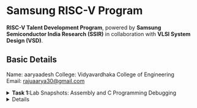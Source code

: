 
# Samsung RISC-V Program  

**RISC-V Talent Development Program**, powered by **Samsung Semiconductor India Research (SSIR)** in collaboration with **VLSI System Design (VSD)**.  

## Basic Details  
Name: aaryaadesh
College: Vidyavardhaka College of Engineering  
Email: rajuaarya30@gmail.com  


<details>
<summary><b>Task 1:</b>Lab Snapshots: Assembly and C Programming Debugging</summary>   
<br>
# samsung-riscv

# 📊 **Lab Snapshots: Assembly and C Programming Debugging**

## 📑 **Overview**
This repository contains snapshots from a technical lab session focusing on **Assembly-level debugging**, **C programming**, and **Memory Analysis**. These images showcase code execution, disassembly views, and error analysis during program execution.

---

## 🛠️ **Snapshots Description**

### 🖥️ **1. Assembly-Level Debugging Snapshot**
- **Description:** Analysis of low-level assembly instructions from a compiled program.
- **Key Focus:**
   - Register-level operations.
   - Memory address references.
   - Function call traces.
- **Purpose:** Understand how high-level C code maps to machine instructions.
- ---

### 📝 **2. C Program Snapshot**
- **Description:** Simple C program to calculate the **sum of numbers from 1 to n** using a loop.
- **Key Focus:**
   - Syntax and logic analysis.
   - Debugging `printf` statements.
   - Correct usage of loops.
- **Purpose:** Identify and resolve logical and syntactical errors in the C code.

---

### ⚙️ **3. Assembly Disassembly Snapshot**
- **Description:** Detailed disassembly of the **main function** in an executable.
- **Key Focus:**
   - Conditional branching.
   - Stack and heap memory operations.
   - Instruction-level execution.
- **Purpose:** Optimize and debug program execution at the machine level.

---

## 📚 **Technologies Used**
- **Programming Language:** C
- **Tools:** GCC Compiler, GDB Debugger, Terminal
- **OS Environment:** Linux/Ubuntu (Virtual Machine)

---

![riscvdi2](https://github.com/user-attachments/assets/4c0c01b1-0fb0-4182-b5da-029b5038eb10)
![riscvdi3](https://github.com/user-attachments/assets/11c55d68-3607-4f9c-be56-312e39f43dbd)
![riscvdi1](https://github.com/user-attachments/assets/5d775210-4d43-4cf2-838c-dc44b43849ff)
</details>
<details>


    
## Task 2: Spike simulation and compiling c prigramming using RISC-V GCC
Spike (RISC-V Instruction Set Architecture Simulator) Spike is an emulator for the RISC-V ISA, often used to simulate and test RISC-V programs. It mimics the behavior of a RISC-V processor, allowing programs to run in a virtualized and controlled environment for development and debugging purposes.
-d Option (Debug Mode) The -d option in Spike activates debug mode. This mode facilitates detailed program execution by enabling step-by-step inspection of the processor's state, including registers and memory, to help diagnose and resolve issues.
Proxy Kernel (pk) The proxy kernel (pk) functions as a lightweight operating system within the RISC-V simulation. It manages system calls and supports the execution of programs in the simulated environment provided by Spike.
RISC-V Assembly Commands addi sp, sp, -16 (Add Immediate): This command subtracts 16 from the current value of the stack pointer (sp), effectively adjusting the stack pointer downwards. lui a0, 0x21 (Load Upper Immediate): This instruction loads the immediate value 0x31, shifted left by 12 bits, into the upper part of register a2.
![task 2 11 - Copy](https://github.com/user-attachments/assets/5720d23d-d326-42ec-8d21-1b737dc09ae1)
![task 2 11](https://github.com/user-attachments/assets/df38dd18-8c0a-491a-a16a-9e4c66cffe90)
Program for printing numbers till n
![task 2 77](https://github.com/user-attachments/assets/d53c9fb3-fb96-4874-871b-0544633ed5ca)
compiling the program
![task 2 55](https://github.com/user-attachments/assets/0c5b51f4-1996-4322-aff5-32927529f101)
![task 2 44](https://github.com/user-attachments/assets/8b70e449-7aaa-431f-bd48-99b8bc54ff8a)

using -Ofast
![task 2 22](https://github.com/user-attachments/assets/cf96fcb9-36d7-4b04-bb65-b966444f9762)






## Task 3: Understanding RISC-V and Its Instruction Formats
# RISC-V Instruction Analysis
what is RISK-V
RISC-V is an open-source Instruction Set Architecture (ISA) rooted in RISC principles, designed to optimize processors for specific applications.
As the fifth generation of RISC-based ISAs, RISC-V offers a flexible, free alternative to proprietary processor technologies.
With its open and license-free nature, RISC-V empowers developers to create customized processors without the burden of licensing fees.
RISC-V’s open-source model fosters innovation and broadens the hardware development ecosystem, making it a compelling choice for modern processor design.

# RISC-V Instruction Formats

This document outlines the six primary instruction formats in the RISC-V architecture: R-format, I-format, S-format, B-format, U-format, and J-format. Each format serves a specific purpose and is structured to handle particular types of operations efficiently.

## 1. R-format (Register-Register Operations)
- **Purpose**: Used for instructions that perform arithmetic and logical operations between two registers.
- **Fields**:
  | **Field**   | **Bits** | **Description**          |
  |-------------|----------|--------------------------|
  | `opcode`    | 7        | Specifies the operation  |
  | `rd`        | 5        | Destination register     |
  | `funct3`    | 3        | Operation subtype        |
  | `rs1`       | 5        | Source register 1        |
  | `rs2`       | 5        | Source register 2        |
  | `funct7`    | 7        | Further specifies the operation |

## 2. I-format (Immediate Operations)
- **Purpose**: Used for operations involving immediate values, such as arithmetic with constants or load instructions.
- **Fields**:
  | **Field**   | **Bits** | **Description**          |
  |-------------|----------|--------------------------|
  | `opcode`    | 7        | Specifies the operation  |
  | `rd`        | 5        | Destination register     |
  | `funct3`    | 3        | Operation subtype        |
  | `rs1`       | 5        | Source register          |
  | `imm`       | 12       | Immediate value          |

## 3. S-format (Store Operations)
- **Purpose**: Used for storing data from a register to memory.
- **Fields**:
  | **Field**   | **Bits** | **Description**          |
  |-------------|----------|--------------------------|
  | `opcode`    | 7        | Specifies the operation  |
  | `imm[4:0]`  | 5        | Immediate value (low bits) |
  | `funct3`    | 3        | Operation subtype        |
  | `rs1`       | 5        | Base address register    |
  | `rs2`       | 5        | Source register          |
  | `imm[11:5]` | 7        | Immediate value (high bits) |

## 4. B-format (Branch Operations)
- **Purpose**: Used for conditional branch instructions, enabling flow control in the program.
- **Fields**:
  | **Field**   | **Bits** | **Description**          |
  |-------------|----------|--------------------------|
  | `opcode`    | 7        | Specifies the operation  |
  | `imm[11]`   | 1        | Immediate value (bit 11) |
  | `imm[4:1]`  | 4        | Immediate value (bits 4:1) |
  | `funct3`    | 3        | Condition subtype        |
  | `rs1`       | 5        | Source register 1        |
  | `rs2`       | 5        | Source register 2        |
  | `imm[10:5]` | 6        | Immediate value (bits 10:5) |
  | `imm[12]`   | 1        | Immediate value (bit 12) |

## 5. U-format (Upper Immediate Operations)
- **Purpose**: Used for instructions that load a 20-bit immediate value into the upper bits of a register.
- **Fields**:
  | **Field**   | **Bits** | **Description**          |
  |-------------|----------|--------------------------|
  | `opcode`    | 7        | Specifies the operation  |
  | `rd`        | 5        | Destination register     |
  | `imm`       | 20       | Immediate value          |

## 6. J-format (Jump Operations)
- **Purpose**: Used for jump instructions, allowing for control flow changes over a large range.
- **Fields**:
  | **Field**   | **Bits** | **Description**          |
  |-------------|----------|--------------------------|
  | `opcode`    | 7        | Specifies the operation  |
  | `rd`        | 5        | Destination register     |
  | `imm[19:12]`| 8        | Immediate value (bits 19:12) |
  | `imm[11]`   | 1        | Immediate value (bit 11) |
  | `imm[10:1]` | 10       | Immediate value (bits 10:1) |
  | `imm[20]`   | 1        | Immediate value (bit 20) |

### Summary
Each format in the RISC-V ISA is designed to optimize specific types of operations while maintaining simplicity and efficiency in decoding. Understanding these formats is essential for working with RISC-V assembly and machine code.


This document provides a detailed breakdown of 15 unique RISC-V instructions extracted from an object file. Each instruction is described in terms of its format, opcode, machine code, and binary representation.
![task 3](https://github.com/user-attachments/assets/23e9c52c-30f9-4c56-938a-f9d13f00ccfd)

| **Instruction** | **Format** | **Opcode** | **Machine Code** | **Binary Representation** |
|------------------|------------|------------|-------------------|--------------------------|
| `lui`           | U-type     | 0110111    | 00021537          | 00000000001000010101000011010011 |
| `addi`          | I-type     | 0010011    | ff010113          | 11111111000000010000000100010011 |
| `li`            | Pseudo     | 0010011    | 00600613          | 00000000011000000000011000010011 |
| `sd`            | S-type     | 0100011    | 00113423          | 00000001000100010011010000100011 |
| `jal`           | J-type     | 1101111    | 340000ef          | 00110100000000000000000011101111 |
| `ld`            | I-type     | 0000011    | 00813083          | 00001000000000010011000010000011 |
| `ret`           | I-type     | 1100111    | 00008067          | 00000000000000001000000001100111 |
| `auipc`         | U-type     | 0010111    | ffff0797          | 11111111111111110000011110010111 |
| `beqz`          | B-type     | 1100011    | 00078863          | 00000000000001111000100001100011 |
| `sub`           | R-type     | 0110011    | 40a60633          | 01000000101001100000011000110011 |
| `jalr`          | I-type     | 1100111    | 1d4000ef          | 00011101010000000000000011101111 |
| `lw`            | I-type     | 0000011    | 00012503          | 00000000000000010010010100000011 |
| `j`             | J-type     | 1101111    | 0c00006f          | 00001100000000000000000001101111 |
| `memset`        | Pseudo     | NA         | 10460613          | 00010000010001100000011000010011 |
| `exit`          | Pseudo     | NA         | 08c0006f          | 00001000110000000000000001101111 |

### Explanation of the Columns:

1. **Instruction**: The name of the RISC-V instruction.
2. **Format**: The instruction format type (U-type, I-type, S-type, etc.).
3. **Opcode**: The opcode of the instruction, which specifies the operation.
4. **Machine Code**: The 32-bit hexadecimal representation of the instruction as it appears in the object file.
5. **Binary Representation**: The equivalent binary representation of the machine code.

This table is helpful for understanding the structure of RISC-V instructions and how they translate into machine-readable formats.

## Task 4: Function simulation of RISC-V core

This guide provides steps to perform a functional simulation of the given RISC-V Core Verilog netlist and testbench, along with details about the differences between Standard RISC-V ISA and Hardcoded ISA.

## Steps to Perform Functional Simulation

### 1. Install Required Tools

In Ubuntu, open the terminal and enter the following commands to install **iverilog** and **GTKWave**:

```bash
$ sudo apt-get update
$ sudo apt-get install iverilog gtkwave
```

### 2. Clone the Repository

To clone the repository and download the netlist files for simulation, use these commands in your terminal:

```bash
$ git clone https://github.com/vinayrayapati/iiitb_rv32i
$ cd iiitb_rv32i
```

### 3. Create Files

Create two files:
- **Verilog file**
- **Testbench file**

### 4. Add Code to Files

Copy the code from the reference GitHub repository and paste it into your Verilog file and testbench file:
- **Verilog file**: `iiitb_rv32i.v`
- **Testbench file**: `iiitb_rv32i_tb.v`

### 5. Run and Simulate the Verilog Code

Use the following commands to compile and simulate the Verilog code:

```bash
$ iverilog -o iiitb_rv32i iiitb_rv32i.v iiitb_rv32i_tb.v
$ ./iiitb_rv32i
```

### 6. View the Simulation Waveform

To see the simulation waveform in GTKWave, enter the following command:

```bash
$ gtkwave iiitb_rv32i.vcd
```

---

## Differences Between Standard RISC-V ISA and Hardcoded ISA

| Operation            | Standard RISC-V ISA | Hardcoded ISA |
|----------------------|---------------------|---------------|
| **ADD R6, R2, R1**  | `32'h00110333`      | `32'h02208300` |
| **SUB R7, R1, R2**  | `32'h402083b3`      | `32'h02209380` |
| **AND R8, R1, R3**  | `32'h0030f433`      | `32'h0230a400` |
| **OR R9, R2, R5**   | `32'h005164b3`      | `32'h02513480` |
| **XOR R10, R1, R4** | `32'h0040c533`      | `32'h0240c500` |
| **SLT R1, R2, R4**  | `32'h0045a0b3`      | `32'h02415580` |
| **ADDI R12, R4, 5** | `32'h004120b3`      | `32'h00520600` |
| **BEQ R0, R0, 15**  | `32'h00000f63`      | `32'h00f00002` |
| **SW R3, R1, 2**    | `32'h0030a123`      | `32'h00209181` |
| **LW R13, R1, 2**   | `32'h0020a683`      | `32'h00208681` |
| **SRL R16, R14, R2**| `32'h0030a123`      | `32'h00271803` |
| **SLL R15, R1, R2** | `32'h002097b3`      | `32'h00208783` |

---

## Analyzing the Output Waveform

The following instructions and their corresponding operations can be analyzed in the simulation waveform:

1. **Instruction 1: ADD R6, R2, R1**
   ![add](https://github.com/user-attachments/assets/aa0c0afc-25c8-4c29-b83c-5e185e095266)


2. **Instruction 2: AND R8, R1, R3**
   ![and](https://github.com/user-attachments/assets/6f14b1bc-d90d-454d-9b20-9c0547b65f02)


3. **Instruction 3: OR R9, R2, R5**
   ![OR](https://github.com/user-attachments/assets/2c8874ef-f96f-4ba8-ad21-a747474680d3)


4. **Instruction 4: XOR R10, R1, R4**
   ![XOR](https://github.com/user-attachments/assets/54fb9836-e334-4241-9074-3588bd05e8d0)


5. **Instruction 5: SLT R1, R2, R4**
  ![SLT](https://github.com/user-attachments/assets/9e0b2bad-a955-4134-bf92-f5cdf7e544a7)
`

6. **Instruction 6: ADDI R12, R4, 5**
   ![addi](https://github.com/user-attachments/assets/dcefb714-63ce-463e-8421-8c68c530f29e)


7. **Instruction 7: BEQ R0, R0, 15**
   ![BEQ](https://github.com/user-attachments/assets/dc461c33-c9ab-4c97-b0b2-24f30ece0edd)


8. **Instruction 8: BNE R0, R1, 20**
   ![BEN](https://github.com/user-attachments/assets/0e2c1477-78e7-404c-b414-38a847297b8e)


9. **Instruction 9: SLL R15, R1, R2**
    ![SLL](https://github.com/user-attachments/assets/d7105589-a852-4e2c-9214-b46d5190bf13)


10. **Instruction 10: SUB R7, R1, R2**
    ![SUB](https://github.com/user-attachments/assets/32d06791-14d2-4a14-9f69-40cedd71cd63)

# Task-5: Smart Motion Detection Alarm

A compact and easy-to-install motion detection alarm using an ultrasonic radar sensor to detect trespassing and alert via a passive buzzer.

## Features
- **Easy Installation** – Simply place perpendicular to a solid surface.
- **Auto-Adjust** – Calibrates detection range within 10 seconds.
- **Adaptable Range** – Works between 0.1 – 4 meters.
- **Low Power** – Operates on 5V DC via adapter or battery bank.
- **Privacy-Friendly** – Suitable for private rooms.

## Components Required

| Component                  | Quantity | Description |
|----------------------------|----------|-------------|
| VSD Squadron Mini Board    | 1        | Development board |
| USB-C Cable                | 1        | For power supply |
| HC-SR04 Ultrasonic Sensor  | 1        | Distance measurement sensor |
| Breadboard                 | 1        | For circuit connections |
| Jumper Wires (Male-Male)   | 3        | For circuit connections |
| Jumper Wires (Male-Female) | 3        | For circuit connections |
| Red LED                    | 1        | Indicator light |
| Passive Buzzer             | 1        | Alarm alert |
| 220Ω Resistor              | 1        | For LED protection |
| Toggle Switch              | 1        | Power control |

## Installation
1. Connect components as per the circuit diagram.
2. Power with 5V DC (adapter or battery bank).
3. Place perpendicular to a solid surface.
4. Wait for auto-adjust (LED indicator).
5. Alarm triggers when motion is detected.

## How It Works
- The ultrasonic sensor continuously monitors the distance to the surface.
- On startup, it auto-calibrates to set a threshold distance.
- Any object passing through its detection field triggers the buzzer alarm.
![fp2](https://github.com/user-attachments/assets/8944bf73-4663-4400-8562-2a12e17c098a)
![fp](https://github.com/user-attachments/assets/64aefc48-cc2a-49c7-945d-b832dbdf85f8)

 
# Task-6: Motion Detection System.

## Code

```c
#include "debug.h"

uint16_t distance;
uint16_t press;

void Input_Capture_Init(uint16_t arr, uint32_t psc)
{
    GPIO_InitTypeDef        GPIO_InitStructure = {0};
    TIM_ICInitTypeDef       TIM_ICInitStructure = {0};
    TIM_TimeBaseInitTypeDef TIM_TimeBaseInitStructure = {0};
    NVIC_InitTypeDef        NVIC_InitStructure = {0};

    RCC_APB2PeriphClockCmd(RCC_APB2Periph_GPIOD | RCC_APB2Periph_GPIOC | RCC_APB2Periph_TIM1, ENABLE);

    GPIO_InitStructure.GPIO_Pin = GPIO_Pin_2;
    GPIO_InitStructure.GPIO_Mode = GPIO_Mode_IPD;
    GPIO_Init(GPIOD, &GPIO_InitStructure);
    GPIO_ResetBits(GPIOD, GPIO_Pin_2);

    GPIO_InitStructure.GPIO_Pin = GPIO_Pin_3;
    GPIO_InitStructure.GPIO_Mode = GPIO_Mode_IPD;
    GPIO_Init(GPIOC, &GPIO_InitStructure);

    GPIO_InitStructure.GPIO_Pin = GPIO_Pin_3 | GPIO_Pin_4;
    GPIO_InitStructure.GPIO_Mode = GPIO_Mode_Out_PP;
    GPIO_InitStructure.GPIO_Speed = GPIO_Speed_50MHz;
    GPIO_Init(GPIOD, &GPIO_InitStructure);

    GPIO_InitStructure.GPIO_Pin = GPIO_Pin_7;
    GPIO_InitStructure.GPIO_Mode = GPIO_Mode_Out_PP;
    GPIO_InitStructure.GPIO_Speed = GPIO_Speed_50MHz;
    GPIO_Init(GPIOC, &GPIO_InitStructure);

    TIM_TimeBaseInitStructure.TIM_Period = arr;
    TIM_TimeBaseInitStructure.TIM_Prescaler = psc;
    TIM_TimeBaseInitStructure.TIM_ClockDivision = TIM_CKD_DIV1;
    TIM_TimeBaseInitStructure.TIM_CounterMode = TIM_CounterMode_Up;
    TIM_TimeBaseInitStructure.TIM_RepetitionCounter = 0x00;
    TIM_TimeBaseInit(TIM1, &TIM_TimeBaseInitStructure);

    TIM_ICInitStructure.TIM_Channel = TIM_Channel_1;
    TIM_ICInitStructure.TIM_ICPrescaler = TIM_ICPSC_DIV1;
    TIM_ICInitStructure.TIM_ICFilter = 0x00;
    TIM_ICInitStructure.TIM_ICPolarity = TIM_ICPolarity_Rising;
    TIM_ICInitStructure.TIM_ICSelection = TIM_ICSelection_DirectTI;

    TIM_PWMIConfig(TIM1, &TIM_ICInitStructure);

    NVIC_InitStructure.NVIC_IRQChannel = TIM1_CC_IRQn;
    NVIC_InitStructure.NVIC_IRQChannelPreemptionPriority = 0;
    NVIC_InitStructure.NVIC_IRQChannelSubPriority = 1;
    NVIC_InitStructure.NVIC_IRQChannelCmd = ENABLE;
    NVIC_Init(&NVIC_InitStructure);

    TIM_ITConfig(TIM1, TIM_IT_CC1 | TIM_IT_CC2, ENABLE);

    TIM_SelectInputTrigger(TIM1, TIM_TS_TI1FP1);
    TIM_SelectSlaveMode(TIM1, TIM_SlaveMode_Reset);
    TIM_SelectMasterSlaveMode(TIM1, TIM_MasterSlaveMode_Enable);
    TIM_Cmd(TIM1, ENABLE);
}

uint16_t pressed(void){
    if(GPIO_ReadInputDataBit(GPIOC,GPIO_Pin_3)==1){
        Delay_Ms(500);
        GPIO_WriteBit(GPIOC,GPIO_Pin_7,SET);
        Delay_Ms(100);
        GPIO_WriteBit(GPIOC,GPIO_Pin_7,RESET);
        Delay_Ms(1000);
        press=!press;
    }
    return press;
}

int main(void)
{
    SystemCoreClockUpdate();
    Delay_Init();
    USART_Printf_Init(115200);
    Input_Capture_Init(0xFFFF, 48 - 1);
    uint32_t count=0;
    uint32_t value=0;
    uint16_t avg=0;
    
    while (pressed())
    {     
        GPIO_WriteBit(GPIOD, GPIO_Pin_3, SET);
        Delay_Us(10); 
        GPIO_WriteBit(GPIOD, GPIO_Pin_3, RESET);
        if(count<=4000){
            count+=1;
            GPIO_WriteBit(GPIOD,GPIO_Pin_4,SET);
            value+=distance;
            Delay_Ms(1);
        }else if(count==4001){
            avg = value/count;
            count+=1;
        }else if(count>4001 && count<4050){
            count+=1;
            Delay_Ms(1);
        }else{
            GPIO_WriteBit(GPIOD,GPIO_Pin_4,RESET);
            if(distance<avg-10 || distance>avg+10){
                count=0;
                while(pressed()){
                    GPIO_WriteBit(GPIOC,GPIO_Pin_7,SET);
                    GPIO_WriteBit(GPIOD,GPIO_Pin_4,SET);
                    Delay_Ms(500);
                    GPIO_WriteBit(GPIOC,GPIO_Pin_7,RESET);
                    GPIO_WriteBit(GPIOD,GPIO_Pin_4,RESET);
                    Delay_Ms(500);
                }
            }
        }  
    }
}

void TIM1_CC_IRQHandler(void) __attribute__((interrupt("WCH-Interrupt-fast")));

void TIM1_CC_IRQHandler(void)
{
    if (TIM_GetITStatus(TIM1, TIM_IT_CC1) != RESET)
    {
        TIM_SetCounter(TIM1,0);
    }

    if (TIM_GetITStatus(TIM1, TIM_IT_CC2) != RESET)
    {
        uint32_t duration = TIM_GetCapture1(TIM1);
        distance = duration*0.034/2;
        printf("%d\n",distance);
    }

    TIM_ClearITPendingBit(TIM1, TIM_IT_CC1 | TIM_IT_CC2);
}
